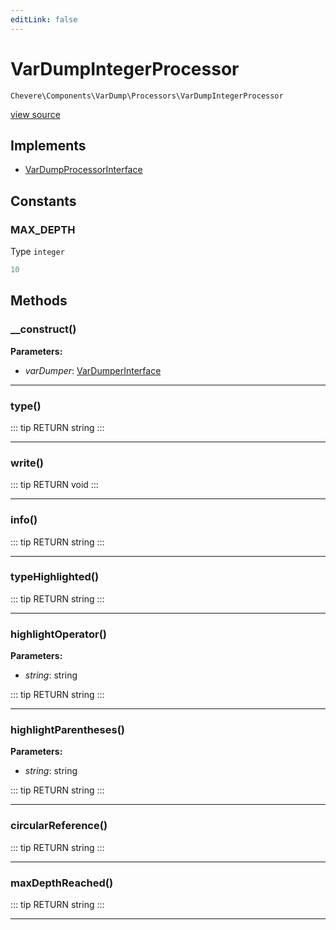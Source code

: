 ```yaml
---
editLink: false
---
```


# VarDumpIntegerProcessor

`Chevere\Components\VarDump\Processors\VarDumpIntegerProcessor`

[view source](https://github.com/chevere/chevere/blob/master/src/Chevere/Components/VarDump/Processors/VarDumpIntegerProcessor.php)

## Implements

- [VarDumpProcessorInterface](../../../Interfaces/VarDump/VarDumpProcessorInterface.md)

## Constants

### MAX_DEPTH

Type `integer`

```php
10
```

## Methods

### __construct()

**Parameters:**

- *varDumper*: [VarDumperInterface](../../../Interfaces/VarDump/VarDumperInterface.md)

---

### type()

::: tip RETURN
string
:::

---

### write()

::: tip RETURN
void
:::

---

### info()

::: tip RETURN
string
:::

---

### typeHighlighted()

::: tip RETURN
string
:::

---

### highlightOperator()

**Parameters:**

- *string*: string

::: tip RETURN
string
:::

---

### highlightParentheses()

**Parameters:**

- *string*: string

::: tip RETURN
string
:::

---

### circularReference()

::: tip RETURN
string
:::

---

### maxDepthReached()

::: tip RETURN
string
:::

---
